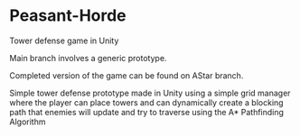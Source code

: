 # Peasant-Horde
Tower defense game in Unity

Main branch involves a generic prototype.

Completed version of the game can be found on AStar branch.

Simple tower defense prototype made in Unity using a simple grid manager where the player can place 
towers and can dynamically create a blocking path that enemies will update and try to traverse using the A* Pathfinding Algorithm
